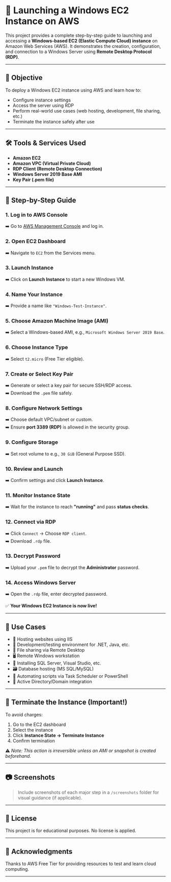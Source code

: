 # 🚀 Launching a Windows EC2 Instance on AWS

This project provides a complete step-by-step guide to launching and accessing a **Windows-based EC2 (Elastic Compute Cloud) instance** on Amazon Web Services (AWS). It demonstrates the creation, configuration, and connection to a Windows Server using **Remote Desktop Protocol (RDP)**.

---

## 📌 Objective

To deploy a Windows EC2 instance using AWS and learn how to:
- Configure instance settings
- Access the server using RDP
- Perform real-world use cases (web hosting, development, file sharing, etc.)
- Terminate the instance safely after use

---

## 🛠️ Tools & Services Used

- **Amazon EC2**
- **Amazon VPC (Virtual Private Cloud)**
- **RDP Client (Remote Desktop Connection)**
- **Windows Server 2019 Base AMI**
- **Key Pair (.pem file)**

---

## 📘 Step-by-Step Guide

### 1. Log in to AWS Console  
➡️ Go to [AWS Management Console](https://aws.amazon.com/console/) and log in.

### 2. Open EC2 Dashboard  
➡️ Navigate to `EC2` from the Services menu.

### 3. Launch Instance  
➡️ Click on **Launch Instance** to start a new Windows VM.

### 4. Name Your Instance  
➡️ Provide a name like `"Windows-Test-Instance"`.

### 5. Choose Amazon Machine Image (AMI)  
➡️ Select a Windows-based AMI, e.g., `Microsoft Windows Server 2019 Base`.

### 6. Choose Instance Type  
➡️ Select `t2.micro` (Free Tier eligible).

### 7. Create or Select Key Pair  
➡️ Generate or select a key pair for secure SSH/RDP access.  
➡️ Download the `.pem` file safely.

### 8. Configure Network Settings  
➡️ Choose default VPC/subnet or custom.  
➡️ Ensure **port 3389 (RDP)** is allowed in the security group.

### 9. Configure Storage  
➡️ Set root volume to e.g., `30 GiB` (General Purpose SSD).

### 10. Review and Launch  
➡️ Confirm settings and click **Launch Instance**.

### 11. Monitor Instance State  
➡️ Wait for the instance to reach **"running"** and pass **status checks**.

### 12. Connect via RDP  
➡️ Click `Connect` → Choose `RDP client`.  
➡️ Download `.rdp` file.

### 13. Decrypt Password  
➡️ Upload your `.pem` file to decrypt the **Administrator** password.

### 14. Access Windows Server  
➡️ Open the `.rdp` file, enter decrypted password.

✅ **Your Windows EC2 Instance is now live!**

---

## 🧠 Use Cases

- 💼 Hosting websites using IIS
- 🧪 Development/testing environment for .NET, Java, etc.
- 📂 File sharing via Remote Desktop
- 🖥️ Remote Windows workstation
- 🔐 Installing SQL Server, Visual Studio, etc.
- 🗃️ Database hosting (MS SQL/MySQL)
- 🔄 Automating scripts via Task Scheduler or PowerShell
- 🧷 Active Directory/Domain integration

---

## 🧹 Terminate the Instance (Important!)

To avoid charges:

1. Go to the EC2 dashboard  
2. Select the instance  
3. Click **Instance State → Terminate Instance**  
4. Confirm termination

⚠️ *Note: This action is irreversible unless an AMI or snapshot is created beforehand.*

---

## 📷 Screenshots

> Include screenshots of each major step in a `/screenshots` folder for visual guidance (if applicable).

---

## 📄 License

This project is for educational purposes. No license is applied.

---

## 🙌 Acknowledgments

Thanks to AWS Free Tier for providing resources to test and learn cloud computing.

---

